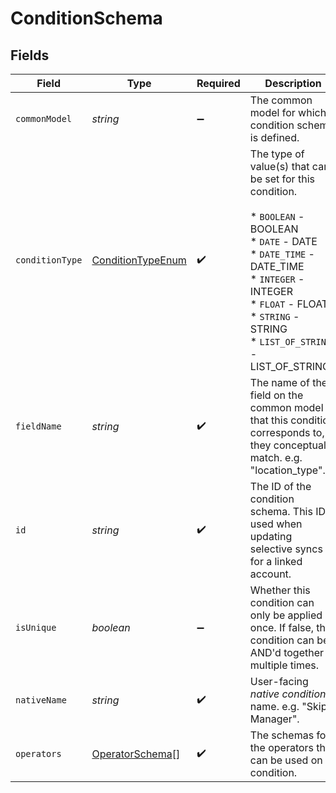 # ConditionSchema


## Fields

| Field                                                                                                                                                                                                                       | Type                                                                                                                                                                                                                        | Required                                                                                                                                                                                                                    | Description                                                                                                                                                                                                                 |
| --------------------------------------------------------------------------------------------------------------------------------------------------------------------------------------------------------------------------- | --------------------------------------------------------------------------------------------------------------------------------------------------------------------------------------------------------------------------- | --------------------------------------------------------------------------------------------------------------------------------------------------------------------------------------------------------------------------- | --------------------------------------------------------------------------------------------------------------------------------------------------------------------------------------------------------------------------- |
| `commonModel`                                                                                                                                                                                                               | *string*                                                                                                                                                                                                                    | :heavy_minus_sign:                                                                                                                                                                                                          | The common model for which a condition schema is defined.                                                                                                                                                                   |
| `conditionType`                                                                                                                                                                                                             | [ConditionTypeEnum](../../models/shared/conditiontypeenum.md)                                                                                                                                                               | :heavy_check_mark:                                                                                                                                                                                                          | The type of value(s) that can be set for this condition.<br/><br/>* `BOOLEAN` - BOOLEAN<br/>* `DATE` - DATE<br/>* `DATE_TIME` - DATE_TIME<br/>* `INTEGER` - INTEGER<br/>* `FLOAT` - FLOAT<br/>* `STRING` - STRING<br/>* `LIST_OF_STRINGS` - LIST_OF_STRINGS |
| `fieldName`                                                                                                                                                                                                                 | *string*                                                                                                                                                                                                                    | :heavy_check_mark:                                                                                                                                                                                                          | The name of the field on the common model that this condition corresponds to, if they conceptually match. e.g. "location_type".                                                                                             |
| `id`                                                                                                                                                                                                                        | *string*                                                                                                                                                                                                                    | :heavy_check_mark:                                                                                                                                                                                                          | The ID of the condition schema. This ID is used when updating selective syncs for a linked account.                                                                                                                         |
| `isUnique`                                                                                                                                                                                                                  | *boolean*                                                                                                                                                                                                                   | :heavy_minus_sign:                                                                                                                                                                                                          | Whether this condition can only be applied once. If false, the condition can be AND'd together multiple times.                                                                                                              |
| `nativeName`                                                                                                                                                                                                                | *string*                                                                                                                                                                                                                    | :heavy_check_mark:                                                                                                                                                                                                          | User-facing *native condition* name. e.g. "Skip Manager".                                                                                                                                                                   |
| `operators`                                                                                                                                                                                                                 | [OperatorSchema](../../models/shared/operatorschema.md)[]                                                                                                                                                                   | :heavy_check_mark:                                                                                                                                                                                                          | The schemas for the operators that can be used on a condition.                                                                                                                                                              |